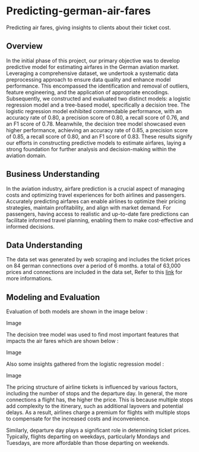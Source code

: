 # Predicting-german-air-fares
Predicting air fares, giving insights to clients about their ticket cost.

## Overview 

In the initial phase of this project, our primary objective was to develop predictive model for estimating airfares in the German aviation market. Leveraging a comprehensive dataset, we undertook a systematic data preprocessing approach to ensure data quality and enhance model performance. This encompassed the identification and removal of outliers, feature engineering, and the application of appropriate encodings. Subsequently, we constructed and evaluated two distinct models: a logistic regression model and a tree-based model, specifically a decision tree. The logistic regression model exhibited commendable performance, with an accuracy rate of 0.80, a precision score of 0.80, a recall score of 0.76, and an F1 score of 0.78. Meanwhile, the decision tree model showcased even higher performance, achieving an accuracy rate of 0.85, a precision score of 0.85, a recall score of 0.80, and an F1 score of 0.83. These results signify our efforts in constructing predictive models to estimate airfares, laying a strong foundation for further analysis and decision-making within the aviation domain.

## Business Understanding

In the aviation industry, airfare prediction is a crucial aspect of managing costs and optimizing travel experiences for both airlines and passengers. Accurately predicting airfares can enable airlines to optimize their pricing strategies, maintain profitability, and align with market demand. For passengers, having access to realistic and up-to-date fare predictions can facilitate informed travel planning, enabling them to make cost-effective and informed decisions.

## Data Understanding

The data set was generated by web scraping and includes the ticket prices on 84 german connections over a period of 6 months. a total of 63,000 prices and connections are included in the data set, Refer to this [link](https://www.kaggle.com/datasets/darjand/domestic-german-air-fares) for more informations.

## Modeling and Evaluation

Evaluation of both models are shown in the image below :

Image

The decision tree model was used to find most important features that impacts the air fares which are shown below : 

Image

Also some insights gathered from the logistic regression model : 

Image

The pricing structure of airline tickets is influenced by various factors, including the number of stops and the departure day. In general, the more connections a flight has, the higher the price. This is because multiple stops add complexity to the itinerary, such as additional layovers and potential delays. As a result, airlines charge a premium for flights with multiple stops to compensate for the increased costs and inconvenience.

Similarly, departure day plays a significant role in determining ticket prices. Typically, flights departing on weekdays, particularly Mondays and Tuesdays, are more affordable than those departing on weekends.
